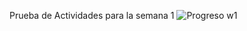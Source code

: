 Prueba de Actividades para la semana 1
![Progreso w1](https://user-images.githubusercontent.com/113948206/191163850-319f57a4-4997-474b-95d9-06e929b70410.png)
